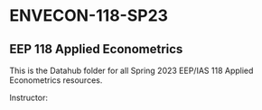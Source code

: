 # ENVECON-118-SP23
## EEP 118 Applied Econometrics

This is the Datahub folder for all Spring 2023 EEP/IAS 118 Applied Econometrics resources.

Instructor:
